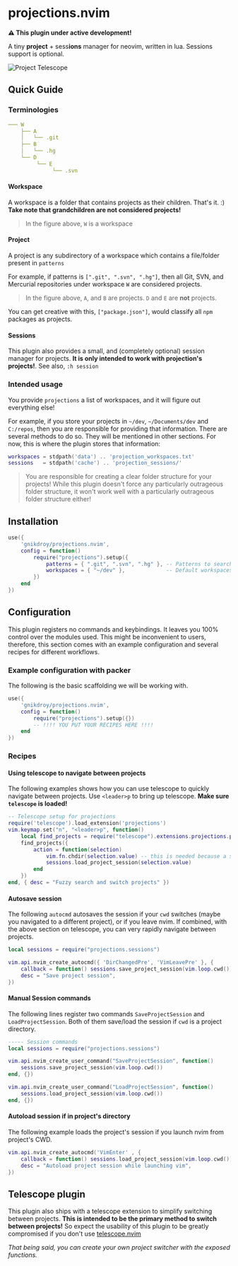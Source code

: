 # projections.nvim

**⚠️  This plugin under active development!**

A tiny **project** + sess**ions** manager for neovim, written in lua. Sessions support is optional.

![Project Telescope](https://user-images.githubusercontent.com/30725674/201093394-26ad578d-6a8d-4830-81c6-9e87eb5f0a34.png)

## Quick Guide

### Terminologies

```yaml
─── W
    ├── A
    │   └── .git
    ├── B
    │   └── .hg
    └── D
         └── E
              └── .svn
```
#### Workspace

A workspace is a folder that contains projects as their children. That's it. :)
**Take note that grandchildren are not considered projects!**

> In the figure above, `W` is a workspace

#### Project
A project is any subdirectory of a workspace which contains a file/folder present in `patterns`

For example, if patterns is `[".git", ".svn", ".hg"]`, then all Git, SVN,
and Mercurial repositories under workspace `W` are considered projects.

> In the figure above, `A`, and `B` are projects. `D` and `E` are **not** projects.

You can get creative with this, `["package.json"]`, would classify all `npm` packages as projects.

#### Sessions

This plugin also provides a small, and (completely optional) session manager for projects.
**It is only intended to work with projection's projects!**. See also, `:h session`

### Intended usage

You provide `projections` a list of workspaces, and it will figure out everything else!

For example, if you store your projects in `~/dev`, `~/Documents/dev` and `C:/repos`,
then you are responsible for providing that information. There are several methods to do so.
They will be mentioned in other sections. For now, this is where the plugin stores that information:

```lua
workspaces = stdpath('data') .. 'projection_workspaces.txt'
sessions   = stdpath('cache') .. 'projection_sessions/'
```

> You are responsible for creating a clear folder structure for your projects!
While this plugin doesn't force any particularly outrageous folder structure,
it won't work well with a particularly outrageous folder structure either!



## Installation

```lua
use({ 
    'gnikdroy/projections.nvim',
    config = function()
        require("projections").setup({
            patterns = { ".git", ".svn", ".hg" }, -- Patterns to search for
            workspaces = { "~/dev" },             -- Default workspaces to search for
        })
    end
})
```

## Configuration
This plugin registers no commands and keybindings. It leaves you 100% control over the modules used.
This might be inconvenient to users, therefore, this section comes with an example configuration 
and several recipes for different workflows.

### Example configuration with packer

The following is the basic scaffolding we will be working with.

```lua
use({
    'gnikdroy/projections.nvim',
    config = function()
        require("projections").setup({})
        -- !!!! YOU PUT YOUR RECIPES HERE !!!!
    end
})
```
### Recipes

#### Using telescope to navigate between projects

The following examples shows how you can use telescope to quickly navigate between projects.
Use `<leader>p` to bring up telescope. **Make sure `telescope` is loaded!**

```lua
-- Telescope setup for projections
require('telescope').load_extension('projections')
vim.keymap.set("n", "<leader>p", function()
    local find_projects = require("telescope").extensions.projections.projections
    find_projects({
        action = function(selection)
            vim.fn.chdir(selection.value) -- this is needed because a session might not be present
            sessions.load_project_session(selection.value)
        end
    })
end, { desc = "Fuzzy search and switch projects" })
```

#### Autosave session

The following `autocmd` autosaves the session if your `cwd` switches (maybe you navigated to a different project), or
if you leave nvim. If combined, with the above section on telescope, you can very rapidly navigate between projects.

```lua
local sessions = require("projections.sessions")

vim.api.nvim_create_autocmd({ 'DirChangedPre', 'VimLeavePre' }, {
    callback = function() sessions.save_project_session(vim.loop.cwd()) end,
    desc = "Save project session",
})
```
#### Manual Session commands

The following lines register two commands `SaveProjectSession` and `LoadProjectSession`.
Both of them save/load the session if `cwd` is a project directory.

```lua
----- Session commands
local sessions = require("projections.sessions")

vim.api.nvim_create_user_command("SaveProjectSession", function()
    sessions.save_project_session(vim.loop.cwd())
end, {})

vim.api.nvim_create_user_command("LoadProjectSession", function()
    sessions.load_project_session(vim.loop.cwd())
end, {})
```

#### Autoload session if in project's directory

The following example loads the project's session
if you launch nvim from project's CWD.

```lua
vim.api.nvim_create_autocmd('VimEnter' , {
    callback = function() sessions.load_project_session(vim.loop.cwd()) end,
    desc = "Autoload project session while launching vim",
})
```

## Telescope plugin

This plugin also ships with a telescope extension to simplify switching between projects.
**This is intended to be the primary method to switch between projects!** So expect the usability of this plugin to be greatly compromised if you don't use [telescope.nvim](https://github.com/nvim-telescope/telescope.nvim)

*That being said, you can create your own project switcher with the exposed functions.*
